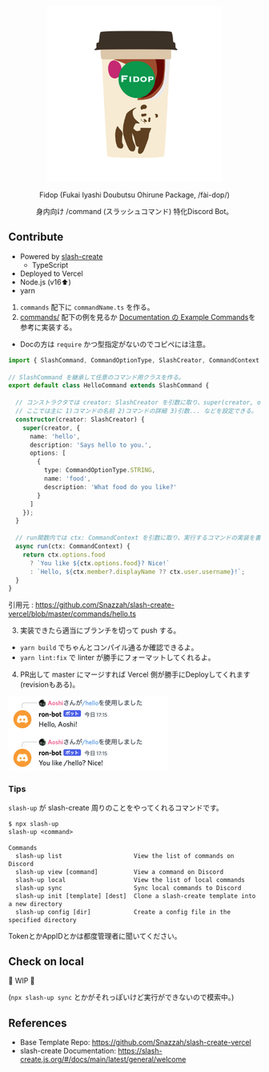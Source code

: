 <div align="center">

<img src="/fidop.png" height="350">

Fidop (Fukai Iyashi Doubutsu Ohirune Package, /fài-dop/)

身内向け /command (スラッシュコマンド) 特化Discord Bot。
</div>

## Contribute

- Powered by [slash-create](https://github.com/Snazzah/slash-create)
  - TypeScript
- Deployed to Vercel
- Node.js (v16:arrow_up:)
- yarn

1. `commands` 配下に `commandName.ts` を作る。
2. [commands/](commands/) 配下の例を見るか [Documentation の Example Commands](https://slash-create.js.org/#/docs/main/latest/examples/command)を参考に実装する。
  - Docの方は `require` かつ型指定がないのでコピペには注意。

```ts
import { SlashCommand, CommandOptionType, SlashCreator, CommandContext } from 'slash-create';

// SlashCommand を継承して任意のコマンド用クラスを作る。
export default class HelloCommand extends SlashCommand {

  // コンストラクタでは creator: SlashCreator を引数に取り、super(creator, options) を呼ぶ。
  // ここでは主に 1)コマンドの名前 2)コマンドの詳細 3)引数... などを設定できる。
  constructor(creator: SlashCreator) {
    super(creator, {
      name: 'hello',
      description: 'Says hello to you.',
      options: [
        {
          type: CommandOptionType.STRING,
          name: 'food',
          description: 'What food do you like?'
        }
      ]
    });
  }

  // run関数内では ctx: CommandContext を引数に取り、実行するコマンドの実装を書く。
  async run(ctx: CommandContext) {
    return ctx.options.food
      ? `You like ${ctx.options.food}? Nice!`
      : `Hello, ${ctx.member?.displayName ?? ctx.user.username}!`;
  }
}
```
引用元 : https://github.com/Snazzah/slash-create-vercel/blob/master/commands/hello.ts

3. 実装できたら適当にブランチを切って push する。
  - `yarn build` でちゃんとコンパイル通るか確認できるよ。
  - `yarn lint:fix` で linter が勝手にフォーマットしてくれるよ。
4. PR出して master にマージすれば Vercel 側が勝手にDeployしてくれます(revisionもある)。

![sample.png](sample.png)

### Tips

`slash-up` が slash-create 周りのことをやってくれるコマンドです。

```
$ npx slash-up
slash-up <command>

Commands
  slash-up list                    View the list of commands on Discord
  slash-up view [command]          View a command on Discord
  slash-up local                   View the list of local commands
  slash-up sync                    Sync local commands to Discord
  slash-up init [template] [dest]  Clone a slash-create template into a new directory
  slash-up config [dir]            Create a config file in the specified directory
```

TokenとかAppIDとかは都度管理者に聞いてください。

## Check on local

:construction: WIP :construction:

(`npx slash-up sync` とかがそれっぽいけど実行ができないので模索中。)

## References

- Base Template Repo: https://github.com/Snazzah/slash-create-vercel
- slash-create Documentation: https://slash-create.js.org/#/docs/main/latest/general/welcome
